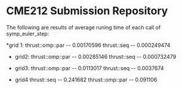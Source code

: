 # CME212 Submission Repository

The following are results of average runing time of each call of symp_euler_step:

*grid 1:
thrust::omp::par -- 0.00170596
thrust::seq -- 0.000249474

* grid2: 
thrust::omp::par -- 0.00285146
thrust::seq -- 0.000732479

* grid3:
thrust::omp::par -- 0.0113017
thrust::seq -- 0.0037674


* grid4 
thrust::seq -- 0.241682
thrust::omp::par -- 0.091106


